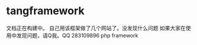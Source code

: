 tangframework
=============
文档正在构建中。
自己用该框架做了几个网站了。没发现什么问题
如果大家在使用中发现问题，请Q我。QQ 283109896
php framework
